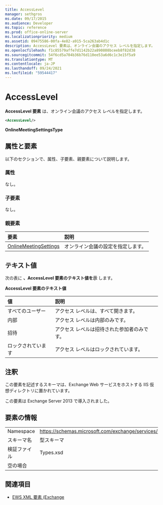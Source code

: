 ```yaml
---
title: AccessLevel
manager: sethgros
ms.date: 09/17/2015
ms.audience: Developer
ms.topic: reference
ms.prod: office-online-server
ms.localizationpriority: medium
ms.assetid: 09475586-00fa-4e82-a915-5ca263ab4d1c
description: AccessLevel 要素は、オンライン会議のアクセス レベルを指定します。
ms.openlocfilehash: f1c85579affe7d1142b22a890808bceeb8f82d38
ms.sourcegitcommit: 54f6cd5a704b36b76d110ee53a6d6c1c3e15f5a9
ms.translationtype: MT
ms.contentlocale: ja-JP
ms.lasthandoff: 09/24/2021
ms.locfileid: "59544417"
---
```

# <a name="accesslevel"></a>AccessLevel

**AccessLevel 要素** は、オンライン会議のアクセス レベルを指定します。 
  
```XML
<AccessLevel/>
```

 **OnlineMeetingSettingsType**
## <a name="attributes-and-elements"></a>属性と要素

以下のセクションで、属性、子要素、親要素について説明します。
  
### <a name="attributes"></a>属性

なし。
  
### <a name="child-elements"></a>子要素

なし。
  
### <a name="parent-elements"></a>親要素

|**要素**|**説明**|
|:-----|:-----|
|[OnlineMeetingSettings](onlinemeetingsettings.md) <br/> |オンライン会議の設定を指定します。  <br/> |
   
## <a name="text-value"></a>テキスト値

次の表に **、AccessLevel 要素のテキスト値を示** します。 
  
**AccessLevel 要素のテキスト値**

|**値**|**説明**|
|:-----|:-----|
|すべてのユーザー  <br/> |アクセス レベルは、すべて開きます。  <br/> |
|内部  <br/> |アクセス レベルは内部のみです。  <br/> |
|招待  <br/> |アクセス レベルは招待された参加者のみです。  <br/> |
|ロックされています  <br/> |アクセス レベルはロックされています。  <br/> |
   
## <a name="remarks"></a>注釈

この要素を記述するスキーマは、Exchange Web サービスをホストする IIS 仮想ディレクトリに置かれています。
  
この要素は Exchange Server 2013 で導入されました。
  
## <a name="element-information"></a>要素の情報

|||
|:-----|:-----|
|Namespace  <br/> |https://schemas.microsoft.com/exchange/services/2006/types  <br/> |
|スキーマ名  <br/> |型スキーマ  <br/> |
|検証ファイル  <br/> |Types.xsd  <br/> |
|空の場合  <br/> ||
   
## <a name="see-also"></a>関連項目

- [EWS XML 要素 (Exchange](ews-xml-elements-in-exchange.md)

